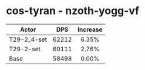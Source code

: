 # cos-tyran - nzoth-yogg-vf
| Actor | DPS | Increase |
|---|:---:|:---:|
|T29-2_4-set|62212|6.35%|
|T29-2-set|60111|2.76%|
|Base|58498|0.00%|
